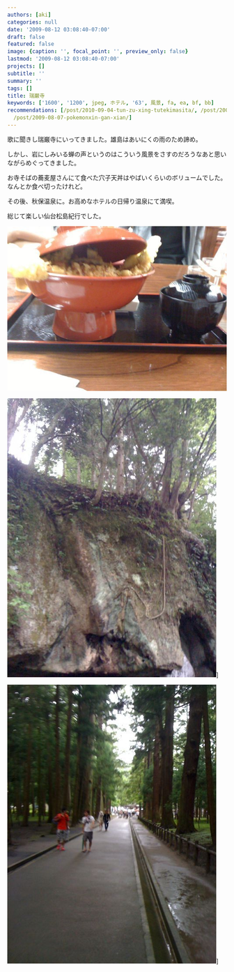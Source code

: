 ```yaml
---
authors: [aki]
categories: null
date: '2009-08-12 03:08:40-07:00'
draft: false
featured: false
image: {caption: '', focal_point: '', preview_only: false}
lastmod: '2009-08-12 03:08:40-07:00'
projects: []
subtitle: ''
summary: ''
tags: []
title: 瑞巌寺
keywords: ['1600', '1200', jpeg, ホテル, '63', 風景, fa, ea, bf, bb]
recommendations: [/post/2010-09-04-tun-zu-xing-tutekimasita/, /post/2009-06-20-cheng-jiu-yuan-nozi-yang-hua/,
  /post/2009-08-07-pokemonxin-gan-xian/]
---
```


歌に聞きし瑞巌寺にいってきました。雄島はあいにくの雨のため諦め。

しかし、岩にしみいる蝉の声というのはこういう風景をさすのだろうなあと思いながらめぐってきました。

お寺そばの蕎麦屋さんにて食べた穴子天丼はやばいくらいのボリュームでした。なんとか食べ切ったけれど。

その後、秋保温泉に。お高めなホテルの日帰り温泉にて満喫。

総じて楽しい仙台松島紀行でした。

![](l_1600_1200_537ea52d-9da4-440d-bb20-dd6291659923.jpeg)
  
![](p_1600_1200_a293f6fa-4bf1-4c74-9983-4d9b3c40d63f.jpeg)]
  
![](p_1600_1200_e0c33e1d-b6cf-474a-ab09-ef06d208c273.jpeg)]